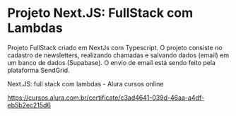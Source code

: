 # Projeto Next.JS: FullStack com Lambdas

Projeto FullStack criado em NextJs com Typescript. O projeto consiste no cadastro de newsletters, realizando chamadas e salvando dados (email) em um banco de dados (Supabase). O envio de email está sendo feito pela plataforma SendGrid.

Next.JS: full stack com lambdas - Alura cursos online

https://cursos.alura.com.br/certificate/c3ad4641-039d-46aa-a4df-eb5b2ec215d6
